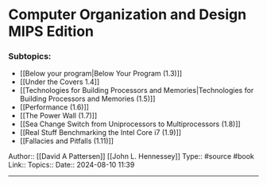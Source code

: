 # Computer Organization and Design MIPS Edition


### Subtopics:
- [[Below your program|Below Your Program (1.3)]]
- [[Under the Covers 1.4]]
- [[Technologies for Building Processors and Memories|Technologies for Building Processors and Memories (1.5)]]
- [[Performance (1.6)]]
- [[The Power Wall (1.7)]]
- [[Sea Change Switch from Uniprocessors to Multiprocessors (1.8)]]
- [[Real Stuff Benchmarking the Intel Core i7 (1.9)]]
- [[Fallacies and Pitfalls (1.11)]]


Author:: [[David A Pattersen]] [[John L. Hennessey]]
Type:: #source #book
Link::
Topics::
Date:: 2024-08-10 11:39

---
